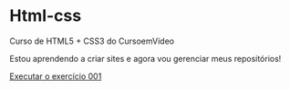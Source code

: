 # Html-css
 Curso de HTML5 + CSS3 do CursoemVídeo 

 Estou aprendendo a criar sites e agora vou gerenciar meus repositórios!

 <a href="https://thiagomartinsvieira.github.io/Html-css/exercicios/ex001/index.html">Executar o exercício 001</a>
 
